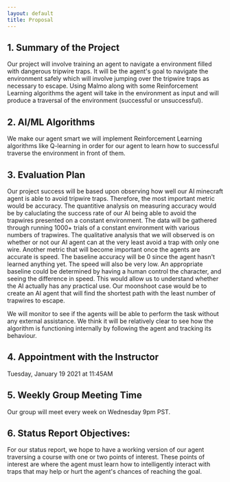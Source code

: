 ```yaml
---
layout: default
title: Proposal
---
```


## 1. Summary of the Project

Our project will involve training an agent to navigate a environment filled with dangerous tripwire traps. It will be the agent's goal to navigate the environment safely which will involve jumping over the tripwire traps as necessary to escape. Using Malmo along with some Reinforcement Learning algorithms the agent will take in the environment as input and will produce a traversal of the environment (successful or unsuccessful).

## 2. AI/ML Algorithms

We make our agent smart we will implement Reinforcement Learning algorithms like Q-learning in order for our agent to learn how to successful traverse the environment in front of them.

## 3. Evaluation Plan

Our project success will be based upon observing how well our AI minecraft agent is able to avoid tripwire traps. Therefore, the most important metric would be accuracy. The quantitive analysis on measuring accuracy would be by caluclating the success rate of our AI being able to avoid the trapwires presented on a constant environment. The data will be gathered through running 1000+ trials of a constant environment with various numbers of trapwires. The qualitative analysis that we will observed is on whether or not our AI agent can at the very least avoid a trap with only one wire. Another metric that will become important once the agents are accurate is speed. The baseline accuracy will  be 0 since the agent hasn't learned anything yet. The speed will also be very low. An appropriate baseline could be determined by having a human control the character, and seeing the difference in speed. This would allow us to understand whether the AI actually has any practical use. Our moonshoot case would be to create an AI agent that will find the shortest path with the least number of trapwires to escape. 

We will monitor to see if the agents will be able to perform the task without any external assistance.  We think it will be relatively clear to see how the algorithm is functioning internally by following the agent and tracking its behaviour.

## 4. Appointment with the Instructor
Tuesday, January 19 2021 at 11:45AM

## 5. Weekly Group Meeting Time
Our group will meet every week on Wednesday 9pm PST.

## 6. Status Report Objectives:
For our status report, we hope to have a working version of our agent traversing a course with one or two points of interest. These points of interest are where the agent must learn how to intelligently interact with traps that may help or hurt the agent's chances of reaching the goal.
